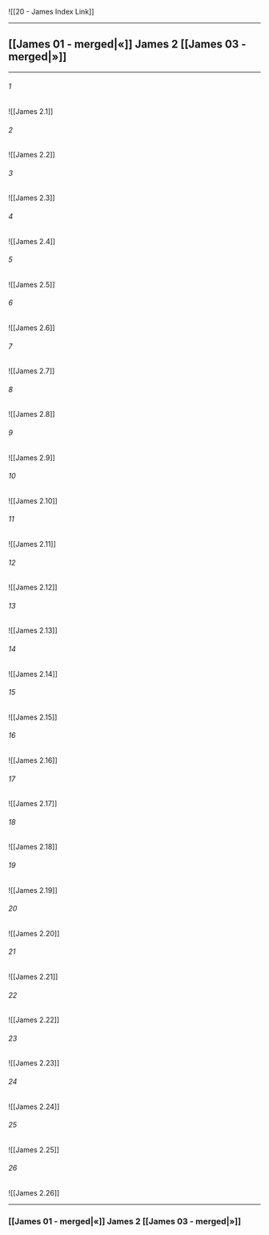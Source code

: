 ![[20 - James Index Link]]

---
##  [[James 01 - merged|«]] James 2 [[James 03 - merged|»]]

---

###### 1
![[James 2.1]] 

###### 2
![[James 2.2]] 

###### 3
![[James 2.3]] 

###### 4
![[James 2.4]]

###### 5 
![[James 2.5]] 

###### 6
![[James 2.6]] 

###### 7
![[James 2.7]] 

###### 8
![[James 2.8]] 

###### 9
![[James 2.9]] 

###### 10
![[James 2.10]] 

###### 11
![[James 2.11]] 

###### 12
![[James 2.12]]

###### 13
![[James 2.13]] 

###### 14
![[James 2.14]] 

###### 15
![[James 2.15]]

###### 16
![[James 2.16]] 

###### 17
![[James 2.17]]

###### 18
![[James 2.18]] 

###### 19
![[James 2.19]] 

###### 20
![[James 2.20]]

###### 21
![[James 2.21]] 

###### 22
![[James 2.22]] 

###### 23
![[James 2.23]]

###### 24
![[James 2.24]] 

###### 25
![[James 2.25]]

###### 26
![[James 2.26]] 


---
###  [[James 01 - merged|«]] James 2 [[James 03 - merged|»]]